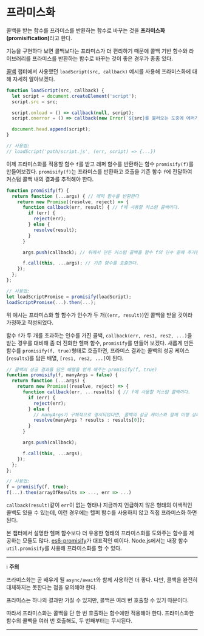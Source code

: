# 프라미스화
콜백을 받는 함수를 프라미스를 반환하는 함수로 바꾸는 것을 <strong>프라미스화(promisification)</strong>라고 한다.

기능을 구현하다 보면 콜백보다는 프라미스가 더 편리하기 때문에 콜백 기반 함수와 라이브러리를 프라미스를 반환하는 함수로 바꾸는 것이 좋은 경우가 종종 있다.

[콜백](https://github.com/autroshot/studyroom/blob/main/01-javascript/01-%EC%BD%94%EC%96%B4%20%EC%9E%90%EB%B0%94%EC%8A%A4%ED%81%AC%EB%A6%BD%ED%8A%B8/11-%ED%94%84%EB%9D%BC%EB%AF%B8%EC%8A%A4%EC%99%80%20async%2C%20await/01-%EC%BD%9C%EB%B0%B1.md#%EC%BD%9C%EB%B0%B1) 챕터에서 사용했던 `loadScript(src, callback)` 예시를 사용해 프라미스화에 대해 자세히 알아보겠다.
```js run
function loadScript(src, callback) {
  let script = document.createElement('script');
  script.src = src;

  script.onload = () => callback(null, script);
  script.onerror = () => callback(new Error(`${src}를 불러오는 도중에 에러가 발생함`));

  document.head.append(script);
}

// 사용법:
// loadScript('path/script.js', (err, script) => {...})
```
이제 프라미스화를 적용할 함수 `f`를 받고 래퍼 함수를 반환하는 함수 `promisify(f)`를 만들어보겠다. `promisify(f)`는 프라미스를 반환하고 호출을 기존 함수 `f`에 전달하여 커스텀 콜백 내의 결과를 추적해야 한다.
```js
function promisify(f) {
  return function (...args) { // 래퍼 함수를 반환한다
    return new Promise((resolve, reject) => {
      function callback(err, result) { // f에 사용할 커스텀 콜백이다.
        if (err) {
          reject(err);
        } else {
          resolve(result);
        }
      }

      args.push(callback); // 위에서 만든 커스텀 콜백을 함수 f의 인수 끝에 추가한다.

      f.call(this, ...args); // 기존 함수를 호출한다.
    });
  };
};

// 사용법:
let loadScriptPromise = promisify(loadScript);
loadScriptPromise(...).then(...);
```
위 예시는 프라미스화 할 함수가 인수가 두 개(`(err, result)`)인 콜백을 받을 것이라 가정하고 작성되었다.

함수 `f`가 두 개를 초과하는 인수를 가진 콜백, `callback(err, res1, res2, ...)`을 받는 경우를 대비해 좀 더 진화한 헬퍼 함수, `promisify`를 만들어 보겠다. 새롭게 만든 함수를 `promisify(f, true)`형태로 호출하면, 프라미스 결과는 콜백의 성공 케이스(`results`)를 담은 배열, `[res1, res2, ...]`이 된다.
```js
// 콜백의 성공 결과를 담은 배열을 얻게 해주는 promisify(f, true)
function promisify(f, manyArgs = false) {
  return function (...args) {
    return new Promise((resolve, reject) => {
      function callback(err, ...results) { // f에 사용할 커스텀 콜백이다.
        if (err) {
          reject(err);
        } else {
          // manyArgs가 구체적으로 명시되었다면, 콜백의 성공 케이스와 함께 이행 상태가 된다.
          resolve(manyArgs ? results : results[0]);
        }
      }

      args.push(callback);

      f.call(this, ...args);
    });
  };
};

// 사용법:
f = promisify(f, true);
f(...).then(arrayOfResults => ..., err => ...)
```
`callback(result)`같이 `err`이 없는 형태나 지금까지 언급하지 않은 형태의 이색적인 콜백도 있을 수 있는데, 이런 경우에는 헬퍼 함수를 사용하지 않고 직접 프라미스화 하면 된다.

본 챕터에서 설명한 헬퍼 함수보다 더 유용한 형태의 프라미스화를 도와주는 함수를 제공하는 모듈도 많다. [es6-promisify](https://github.com/digitaldesignlabs/es6-promisify)가 대표적인 예이다. Node.js에서는 내장 함수 `util.promisify`를 사용해 프라미스화를 할 수 있다.

---
:information_source: **주의**

프라미스화는 곧 배우게 될  `async/await`와 함께 사용하면 더 좋다. 다만, 콜백을 완전히 대체하지는 못한다는 점을 유의해야 한다.

프라미스는 하나의 결과만 가질 수 있지만, 콜백은 여러 번 호출할 수 있기 때문이다.

따라서 프라미스화는 콜백을 단 한 번 호출하는 함수에만 적용해야 한다. 프라미스화한 함수의 콜백을 여러 번 호출해도, 두 번째부터는 무시된다.

---
